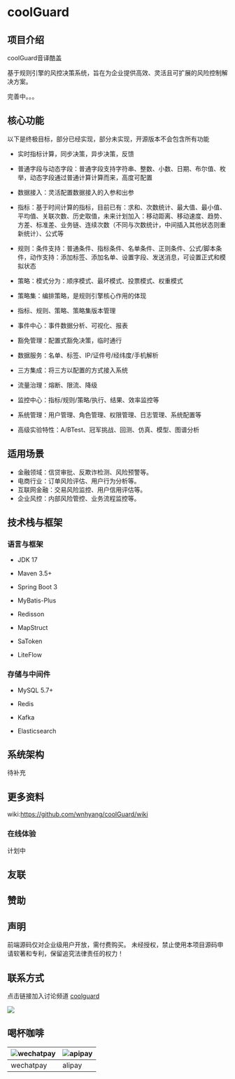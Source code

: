 # coolGuard

## 项目介绍

coolGuard音译酷盖

基于规则引擎的风控决策系统，旨在为企业提供高效、灵活且可扩展的风险控制解决方案。

完善中。。。

## 核心功能

以下是终极目标，部分已经实现，部分未实现，开源版本不会包含所有功能

- 实时指标计算，同步决策，异步决策，反馈

- 普通字段与动态字段：普通字段支持字符串、整数、小数、日期、布尔值、枚举，动态字段通过普通计算计算而来，高度可配置

- 数据接入：灵活配置数据接入的入参和出参

- 指标：基于时间计算的指标，目前已有：求和、次数统计、最大值、最小值、平均值、关联次数、历史取值，未来计划加入：移动距离、移动速度、趋势、方差、标准差、业务链、连续次数（不同与次数统计，中间插入其他状态则重新统计）、公式等

- 规则：条件支持：普通条件、指标条件、名单条件、正则条件、公式/脚本条件，动作支持：添加标签、添加名单、设置字段、发送消息，可设置正式和模拟状态

- 策略：模式分为：顺序模式、最坏模式、投票模式、权重模式

- 策略集：编排策略，是规则引擎核心作用的体现

- 指标、规则、策略、策略集版本管理

- 事件中心：事件数据分析、可视化、报表

- 豁免管理：配置式豁免决策，临时通行

- 数据服务：名单、标签、IP/证件号/经纬度/手机解析

- 三方集成：将三方以配置的方式接入系统

- 流量治理：熔断、限流、降级

- 监控中心：指标/规则/策略/执行、结果、效率监控等

- 系统管理：用户管理、角色管理、权限管理、日志管理、系统配置等

- 高级实验特性：A/BTest、冠军挑战、回测、仿真、模型、图谱分析

## 适用场景

+ 金融领域：信贷审批、反欺诈检测、风险预警等。
+ 电商行业：订单风险评估、用户行为分析等。
+ 互联网金融：交易风险监控、用户信用评估等。
+ 企业风控：内部风险管控、业务流程监控等。

## 技术栈与框架

### 语言与框架

- JDK 17

- Maven 3.5+

- Spring Boot 3

- MyBatis-Plus

- Redisson

- MapStruct

- SaToken

- LiteFlow

### 存储与中间件

- MySQL 5.7+

- Redis

- Kafka

- Elasticsearch

## 系统架构

待补充

## 更多资料

wiki:https://github.com/wnhyang/coolGuard/wiki

### 在线体验

计划中

## 友联

## 赞助

## 声明

前端源码仅对企业级用户开放，需付费购买。
未经授权，禁止使用本项目源码申请软著和专利，保留追究法律责任的权力！

## 联系方式

点击链接加入讨论频道 [coolguard](https://pd.qq.com/s/crz7xwtsg)

![](https://wnhyang.github.io/images/wechat_channel.webp)

## 喝杯咖啡

| ![wechatpay](https://wnhyang.github.io/images/wechatpay.webp) | ![apipay](https://wnhyang.github.io/images/alipay.webp) |
|---------------------------------------------------------------|---------------------------------------------------------|
| wechatpay                                                     | alipay                                                  |




